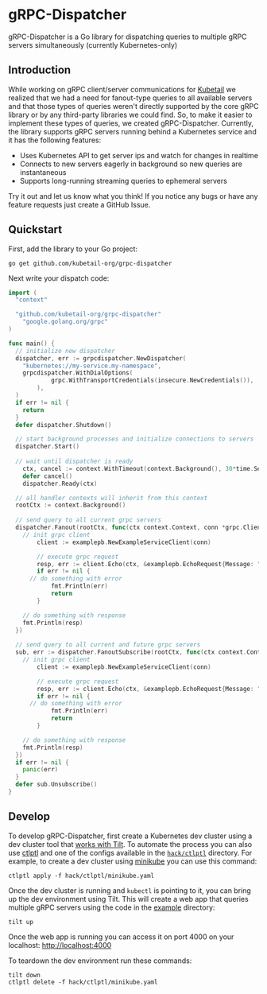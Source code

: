 # gRPC-Dispatcher

gRPC-Dispatcher is a Go library for dispatching queries to multiple gRPC servers simultaneously (currently Kubernetes-only)

## Introduction

While working on gRPC client/server communications for [Kubetail](https://github.com/kubetail-org/kubetail) we realized that we had a need for fanout-type queries to all available servers and that those types of queries weren't directly supported by the core gRPC library or by any third-party libraries we could find. So, to make it easier to implement these types of queries, we created gRPC-Dispatcher. Currently, the library supports gRPC servers running behind a Kubernetes service and it has the following features:

* Uses Kubernetes API to get server ips and watch for changes in realtime
* Connects to new servers eagerly in background so new queries are instantaneous
* Supports long-running streaming queries to ephemeral servers

Try it out and let us know what you think! If you notice any bugs or have any feature requests just create a GitHub Issue.

## Quickstart

First, add the library to your Go project:
```console
go get github.com/kubetail-org/grpc-dispatcher
```

Next write your dispatch code:
```go
import (
  "context"

  "github.com/kubetail-org/grpc-dispatcher"
	"google.golang.org/grpc"
)

func main() {
  // initialize new dispatcher
  dispatcher, err := grpcdispatcher.NewDispatcher(
    "kubernetes://my-service.my-namespace",
    grpcdispatcher.WithDialOptions(
			grpc.WithTransportCredentials(insecure.NewCredentials()),
		),
  )
  if err != nil {
    return
  }
  defer dispatcher.Shutdown()

  // start background processes and initialize connections to servers
  dispatcher.Start()
  
  // wait until dispatcher is ready
	ctx, cancel := context.WithTimeout(context.Background(), 30*time.Second)
	defer cancel()
	dispatcher.Ready(ctx)

  // all handler contexts will inherit from this context
  rootCtx := context.Background()
  
  // send query to all current grpc servers
  dispatcher.Fanout(rootCtx, func(ctx context.Context, conn *grpc.ClientConn) {
    // init grpc client
		client := examplepb.NewExampleServiceClient(conn)

		// execute grpc request
		resp, err := client.Echo(ctx, &examplepb.EchoRequest{Message: "hello"})
		if err != nil {
      // do something with error
			fmt.Println(err)
			return
		}

    // do something with response
    fmt.Println(resp)
  })
  
  // send query to all current and future grpc servers
  sub, err := dispatcher.FanoutSubscribe(rootCtx, func(ctx context.Context, conn *grpc.ClientConn) error {
    // init grpc client
		client := examplepb.NewExampleServiceClient(conn)

		// execute grpc request
		resp, err := client.Echo(ctx, &examplepb.EchoRequest{Message: "hello"})
		if err != nil {
      // do something with error
			fmt.Println(err)
			return
		}

    // do something with response
    fmt.Println(resp)
  })
  if err != nil {
    panic(err)
  }
  defer sub.Unsubscribe()
}
```

## Develop

To develop gRPC-Dispatcher, first create a Kubernetes dev cluster using a dev cluster tool that [works with Tilt](https://docs.tilt.dev/choosing_clusters#microk8s). To automate the process you can also use [ctlptl](https://github.com/tilt-dev/ctlptl) and one of the configs available in the [`hack/ctlptl`](hack/ctlptl) directory. For example, to create a dev cluster using [minikube](https://minikube.sigs.k8s.io/docs/) you can use this command:

```console
ctlptl apply -f hack/ctlptl/minikube.yaml
```

Once the dev cluster is running and `kubectl` is pointing to it, you can bring up the dev environment using Tilt. This will create a web app that queries multiple gRPC servers using the code in the [example](example/) directory: 

```console
tilt up
```

Once the web app is running you can access it on port 4000 on your localhost:
[http://localhost:4000](http://localhost:4000)

To teardown the dev environment run these commands:
```console
tilt down
ctlptl delete -f hack/ctlptl/minikube.yaml
```
